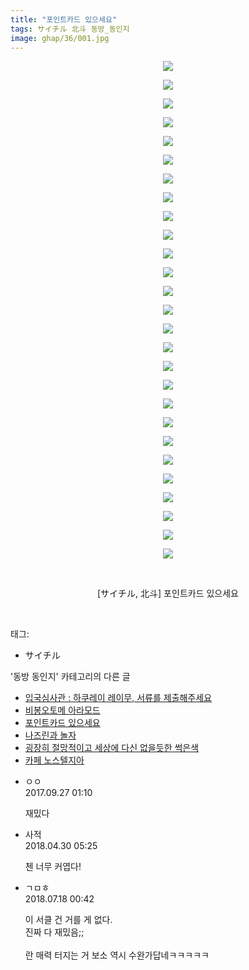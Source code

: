 ```yaml
---
title: "포인트카드 있으세요"
tags: サイチル 北斗 동방_동인지
image: ghap/36/001.jpg
---
```

<div class="article">
<p style="text-align: center; clear: none; float: none;"><img src="{{ site.nasurl }}/ghap/36/001.jpg"/></p>
<p style="text-align: center; clear: none; float: none;"><img src="{{ site.nasurl }}/ghap/36/002.jpg"/></p>
<p style="text-align: center; clear: none; float: none;"><img src="{{ site.nasurl }}/ghap/36/003.jpg"/></p>
<p style="text-align: center; clear: none; float: none;"><img src="{{ site.nasurl }}/ghap/36/004.jpg"/></p>
<p style="text-align: center; clear: none; float: none;"><img src="{{ site.nasurl }}/ghap/36/005.jpg"/></p>
<p style="text-align: center; clear: none; float: none;"><img src="{{ site.nasurl }}/ghap/36/006.jpg"/></p>
<p style="text-align: center; clear: none; float: none;"><img src="{{ site.nasurl }}/ghap/36/007.jpg"/></p>
<p style="text-align: center; clear: none; float: none;"><img src="{{ site.nasurl }}/ghap/36/008.jpg"/></p>
<p style="text-align: center; clear: none; float: none;"><img src="{{ site.nasurl }}/ghap/36/009.jpg"/></p>
<p style="text-align: center; clear: none; float: none;"><img src="{{ site.nasurl }}/ghap/36/010.jpg"/></p>
<p style="text-align: center; clear: none; float: none;"><img src="{{ site.nasurl }}/ghap/36/011.jpg"/></p>
<p style="text-align: center; clear: none; float: none;"><img src="{{ site.nasurl }}/ghap/36/012.jpg"/></p>
<p style="text-align: center; clear: none; float: none;"><img src="{{ site.nasurl }}/ghap/36/013.jpg"/></p>
<p style="text-align: center; clear: none; float: none;"><img src="{{ site.nasurl }}/ghap/36/014.jpg"/></p>
<p style="text-align: center; clear: none; float: none;"><img src="{{ site.nasurl }}/ghap/36/015.jpg"/></p>
<p style="text-align: center; clear: none; float: none;"><img src="{{ site.nasurl }}/ghap/36/016.jpg"/></p>
<p style="text-align: center; clear: none; float: none;"><img src="{{ site.nasurl }}/ghap/36/017.jpg"/></p>
<p style="text-align: center; clear: none; float: none;"><img src="{{ site.nasurl }}/ghap/36/018.jpg"/></p>
<p style="text-align: center; clear: none; float: none;"><img src="{{ site.nasurl }}/ghap/36/019.jpg"/></p>
<p style="text-align: center; clear: none; float: none;"><img src="{{ site.nasurl }}/ghap/36/020.jpg"/></p>
<p style="text-align: center; clear: none; float: none;"><img src="{{ site.nasurl }}/ghap/36/021.jpg"/></p>
<p style="text-align: center; clear: none; float: none;"><img src="{{ site.nasurl }}/ghap/36/022.jpg"/></p>
<p style="text-align: center; clear: none; float: none;"><img src="{{ site.nasurl }}/ghap/36/023.jpg"/></p>
<p style="text-align: center; clear: none; float: none;"><img src="{{ site.nasurl }}/ghap/36/024.jpg"/></p>
<p style="text-align: center; clear: none; float: none;"><img src="{{ site.nasurl }}/ghap/36/025.jpg"/></p>
<p style="text-align: center; clear: none; float: none;"><img src="{{ site.nasurl }}/ghap/36/026.jpg"/></p>
<p style="text-align: center; clear: none; float: none;"><img src="{{ site.nasurl }}/ghap/36/027.jpg"/></p>
<p style="text-align: center; clear: none; float: none;"><br/></p>
<p style="text-align: center; clear: none; float: none;">[サイチル, 北斗] 포인트카드 있으세요</p>
<p><br/></p>
</div><div class="tagTrail">
<p>태그: </p>
<ul>
<li>サイチル</li>
</ul>
</div><div class="another">
<p>'동방 동인지' 카테고리의 다른 글</p>
<ul>
<li><a href="/2016-06-16-ghap_38">입국심사관 : 하쿠레이 레이무, 서류를 제출해주세요</a></li>
<li><a href="/2016-06-16-ghap_37">비봉오토메 아라모드</a></li>
<li><a href="/2016-06-16-ghap_36">포인트카드 있으세요</a></li>
<li><a href="/2016-06-16-ghap_34">나즈린과 놀자</a></li>
<li><a href="/2016-06-16-ghap_33">굉장히 절망적이고 세상에 다신 없을듯한 썩은색</a></li>
<li><a href="/2016-06-16-ghap_32">카페 노스텔지아</a></li>
</ul>
</div><div class="cb_module cb_fluid">
<div class="cb_wrt cb_profile">
<div class="comment">
<ul>
<li class="cb_thumb_off" id="comment15091279">
<div class="cb_comment_area">
<div class="cb_info_area">
<div class="cb_section">
<span class="cb_nick_name">ㅇㅇ</span>
</div>
<div class="cb_section">
<span class="cb_date">2017.09.27 01:10 </span>
</div>
</div>
<div class="cb_dsc_comment">
<p class="cb_dsc">
											재밌다
										</p>
</div>
</div></li>
<li class="cb_thumb_off" id="comment15247266">
<div class="cb_comment_area">
<div class="cb_info_area">
<div class="cb_section">
<span class="cb_nick_name">사적</span>
</div>
<div class="cb_section">
<span class="cb_date">2018.04.30 05:25 </span>
</div>
</div>
<div class="cb_dsc_comment">
<p class="cb_dsc">
											첸 너무 커엽다!
										</p>
</div>
</div></li>
<li class="cb_thumb_off" id="comment15288988">
<div class="cb_comment_area">
<div class="cb_info_area">
<div class="cb_section">
<span class="cb_nick_name">ㄱㅁㅎ</span>
</div>
<div class="cb_section">
<span class="cb_date">2018.07.18 00:42 </span>
</div>
</div>
<div class="cb_dsc_comment">
<p class="cb_dsc">
											이 서클 건 거를 게 없다.<br/>
진짜 다 재밌음;;<br/>
<br/>
란 매력 터지는 거 보소 역시 수완가답네ㅋㅋㅋㅋㅋ
										</p>
</div>
</div></li>
</ul>
</div>
</div><!-- commentList close -->
</div>